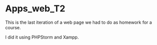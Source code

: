 # Apps_web_T2

This is the last iteration of a web page we had to do as homework for a course.

I did it using PHPStorm and Xampp.
